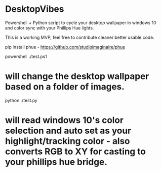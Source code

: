 # DesktopVibes
Powershell + Python script to cycle your desktop wallpaper in windows 10 and color sync with your Phillips Hue lights.

This is a working MVP, feel free to contribute cleaner better usable code.

pip install phue - https://github.com/studioimaginaire/phue

powershell ./test.ps1
# will change the desktop wallpaper based on a folder of images.

python ./test.py
# will read windows 10's color selection and auto set as your highlight/tracking color - also converts RGB to XY for casting to your phillips hue bridge.
